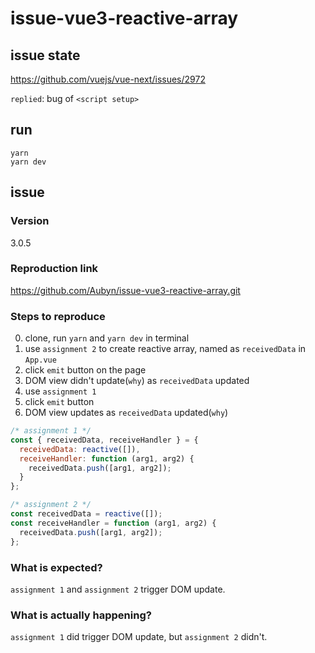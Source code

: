 # issue-vue3-reactive-array

## issue state

https://github.com/vuejs/vue-next/issues/2972

`replied`: bug of `<script setup>`

## run

```
yarn
yarn dev
```

## issue

### Version

3.0.5

### Reproduction link

https://github.com/Aubyn/issue-vue3-reactive-array.git

### Steps to reproduce

0. clone, run `yarn` and `yarn dev` in terminal
1. use `assignment 2` to create reactive array, named as `receivedData` in `App.vue`
2. click `emit` button on the page
3. DOM view didn't update(`why`) as `receivedData` updated
4. use `assignment 1`
5. click `emit` button
6. DOM view updates as `receivedData` updated(`why`)

```javascript
/* assignment 1 */
const { receivedData, receiveHandler } = {
  receivedData: reactive([]),
  receiveHandler: function (arg1, arg2) {
    receivedData.push([arg1, arg2]);
  }
};
```

```javascript
/* assignment 2 */
const receivedData = reactive([]);
const receiveHandler = function (arg1, arg2) {
  receivedData.push([arg1, arg2]);
};
```

### What is expected?

`assignment 1` and `assignment 2` trigger DOM update.

### What is actually happening?

`assignment 1` did trigger DOM update, but `assignment 2` didn't.